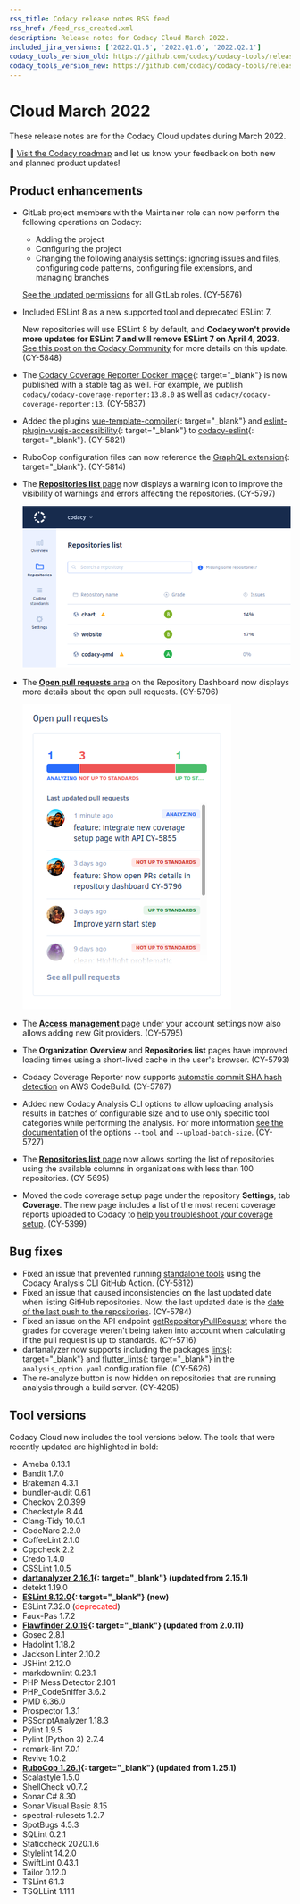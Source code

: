 ```yaml
---
rss_title: Codacy release notes RSS feed
rss_href: /feed_rss_created.xml
description: Release notes for Codacy Cloud March 2022.
included_jira_versions: ['2022.Q1.5', '2022.Q1.6', '2022.Q2.1']
codacy_tools_version_old: https://github.com/codacy/codacy-tools/releases/tag/5.2.6
codacy_tools_version_new: https://github.com/codacy/codacy-tools/releases/tag/5.6.3
---
```


# Cloud March 2022

These release notes are for the Codacy Cloud updates during March 2022.

📢 [Visit the Codacy roadmap](https://roadmap.codacy.com) and <span class="skip-vale">let us know</span> your feedback on both new and planned product updates!

## Product enhancements

-   GitLab project members with the Maintainer role can now perform the following operations on Codacy:

    -   Adding the project
    -   Configuring the project
    -   Changing the following analysis settings: ignoring issues and files, configuring code patterns, configuring file extensions, and managing branches

    [See the updated permissions](../../organizations/roles-and-permissions-for-synced-organizations.md#permissions-for-gitlab) for all GitLab roles. (CY-5876)

-   Included ESLint 8 as a new supported tool and deprecated ESLint 7.

    New repositories will use ESLint 8 by default, and **Codacy won't provide more updates for ESLint 7 and will remove ESLint 7 on April 4, 2023**. [See this post on the Codacy Community](https://community.codacy.com/t/introducing-eslint-version-8-on-our-platform/868) for more details on this update. (CY-5848)

-   The [Codacy Coverage Reporter Docker image](https://hub.docker.com/r/codacy/codacy-coverage-reporter/tags){: target="_blank"} is now published with a stable tag as well. For example, we publish `codacy/codacy-coverage-reporter:13.8.0` as well as `codacy/codacy-coverage-reporter:13`. (CY-5837)

-   Added the plugins [<span class="skip-vale">vue-template-compiler</span>](https://www.npmjs.com/package/vue-template-compiler){: target="_blank"} and [<span class="skip-vale">eslint-plugin-vuejs-accessibility</span>](https://www.npmjs.com/package/eslint-plugin-vuejs-accessibility){: target="_blank"} to [<span class="skip-vale">codacy-eslint</span>](https://github.com/codacy/codacy-eslint){: target="_blank"}. (CY-5821)

-   RuboCop configuration files can now reference the [GraphQL extension](https://github.com/DmitryTsepelev/rubocop-graphql){: target="_blank"}. (CY-5814)

-   The [**Repositories list** page](https://docs.codacy.com/v7.0/organizations/managing-repositories/) now displays a warning icon to improve the visibility of warnings and errors affecting the repositories. (CY-5797)

    ![Repositories with warnings on the Repositories list page](../images/cy-5797.png)

-   The [**Open pull requests** area](https://docs.codacy.com/v7.0/repositories/repository-dashboard/#open-pull-requests) on the Repository Dashboard now displays more details about the open pull requests. (CY-5796)

    ![Open pull requests area on the Repository Dashboard](../images/cy-5796.png)

-   The [**Access management** page](https://docs.codacy.com/v7.0/getting-started/which-permissions-does-codacy-need-from-my-account/#revoking-access-to-integrations) under your account settings now also allows adding new Git providers. (CY-5795)

-   The **Organization Overview** and **Repositories list** pages have improved loading times using a short-lived cache in the user's browser. (CY-5793)

-   Codacy Coverage Reporter now supports [automatic commit SHA hash detection](../../coverage-reporter/troubleshooting-common-issues.md#commit-detection) on AWS CodeBuild. (CY-5787)

-   Added new Codacy Analysis CLI options to allow uploading analysis results in batches of configurable size and to use only specific tool categories while performing the analysis. For more information [see the documentation](https://github.com/codacy/codacy-analysis-cli#commands-and-configuration) of the options `--tool` and `--upload-batch-size`. (CY-5727)

-   The [**Repositories list** page](https://docs.codacy.com/v7.0/organizations/managing-repositories/) now allows sorting the list of repositories using the available columns in organizations with less than 100 repositories. (CY-5695)

-   Moved the code coverage setup page under the repository **Settings**, tab **Coverage**. The new page includes a list of the most recent coverage reports uploaded to Codacy to [help you troubleshoot your coverage setup](../../coverage-reporter/index.md#uploading-coverage). (CY-5399)

## Bug fixes

-   Fixed an issue that prevented running [standalone tools](../../related-tools/local-analysis/client-side-tools.md) using the Codacy Analysis CLI GitHub Action. (CY-5812)
-   Fixed an issue that caused inconsistencies on the last updated date when listing GitHub repositories. Now, the last updated date is the [date of the last push to the repositories](../../organizations/organization-overview.md#last-updated-repositories). (CY-5784)
-   Fixed an issue on the API endpoint [getRepositoryPullRequest](https://api.codacy.com/api/api-docs#getrepositorypullrequest) where the grades for coverage weren't being taken into account when calculating if the pull request is up to standards. (CY-5716)
-   dartanalyzer now supports including the packages [lints](https://pub.dev/packages/lints){: target="_blank"} and [flutter_lints](https://pub.dev/packages/flutter_lints){: target="_blank"} in the `analysis_option.yaml` configuration file. (CY-5626)
-   The re-analyze button is now hidden on repositories that are running analysis through a build server. (CY-4205)

## Tool versions

Codacy Cloud now includes the tool versions below. The tools that were recently updated are highlighted in bold:

-   Ameba 0.13.1
-   Bandit 1.7.0
-   Brakeman 4.3.1
-   bundler-audit 0.6.1
-   Checkov 2.0.399
-   Checkstyle 8.44
-   Clang-Tidy 10.0.1
-   CodeNarc 2.2.0
-   CoffeeLint 2.1.0
-   Cppcheck 2.2
-   Credo 1.4.0
-   CSSLint 1.0.5
-   **[dartanalyzer 2.16.1](https://github.com/dart-lang/sdk/blob/main/CHANGELOG.md#2161---2022-02-09){: target="_blank"} (updated from 2.15.1)**
-   detekt 1.19.0
-   **[ESLint 8.12.0](https://github.com/eslint/eslint/releases/tag/v8.12.0){: target="_blank"} (new)**
-   ESLint 7.32.0 (<span style="color: red;">deprecated</span>)
-   Faux-Pas 1.7.2
-   **[Flawfinder 2.0.19](https://github.com/david-a-wheeler/flawfinder/blob/master/ChangeLog){: target="_blank"} (updated from 2.0.11)**
-   Gosec 2.8.1
-   Hadolint 1.18.2
-   Jackson Linter 2.10.2
-   JSHint 2.12.0
-   markdownlint 0.23.1
-   PHP Mess Detector 2.10.1
-   PHP_CodeSniffer 3.6.2
-   PMD 6.36.0
-   Prospector 1.3.1
-   PSScriptAnalyzer 1.18.3
-   Pylint 1.9.5
-   Pylint (Python 3) 2.7.4
-   remark-lint 7.0.1
-   Revive 1.0.2
-   **[RuboCop 1.26.1](https://github.com/rubocop/rubocop/releases/tag/v1.26.1){: target="_blank"} (updated from 1.25.1)**
-   Scalastyle 1.5.0
-   ShellCheck v0.7.2
-   Sonar C# 8.30
-   Sonar Visual Basic 8.15
-   spectral-rulesets 1.2.7
-   SpotBugs 4.5.3
-   SQLint 0.2.1
-   Staticcheck 2020.1.6
-   Stylelint 14.2.0
-   SwiftLint 0.43.1
-   Tailor 0.12.0
-   TSLint 6.1.3
-   TSQLLint 1.11.1

